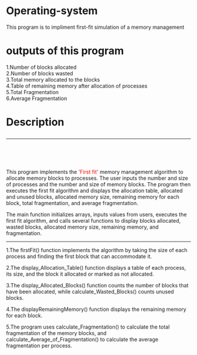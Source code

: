 # Operating-system
This program is to impliment first-fit simulation of a memory management<br>
# outputs of this program
1.Number of blocks allocated<br>
2.Number of blocks wasted<br>
3.Total memory allocated to the blocks<br>
4.Table of remaining memory after allocation of processes<br>
5.Total Fragmentation<br>
6.Average Fragmentation<br>
# Description<hr><br>
This program implements the <font color="red">'First fit'</font> memory management algorithm to allocate memory blocks to processes. The user inputs the number and size of processes and the number and size of memory blocks. The program then executes the first fit algorithm and displays the allocation table, allocated and unused blocks, allocated memory size, remaining memory for each block, total fragmentation, and average fragmentation. <br>


The main function initializes arrays, inputs values from users, executes the first fit algorithm, and calls several functions to display blocks allocated, wasted blocks, allocated memory size, remaining memory, and fragmentation. <br>
<hr>
1.The firstFit() function implements the algorithm by taking the size of each process and finding the first block that can accommodate it.<br>

2.The display_Allocation_Table() function displays a table of each process, its size, and the block it allocated or marked as not allocated. <br>

3.The display_Allocated_Blocks() function counts the number of blocks that have been allocated, while calculate_Wasted_Blocks() counts unused blocks. <br>

4.The displayRemainingMemory() function displays the remaining memory for each block.<br>

5.The program uses calculate_Fragmentation() to calculate the total fragmentation of the memory blocks, and calculate_Average_of_Fragmentation() to calculate the average fragmentation per process.<br>
